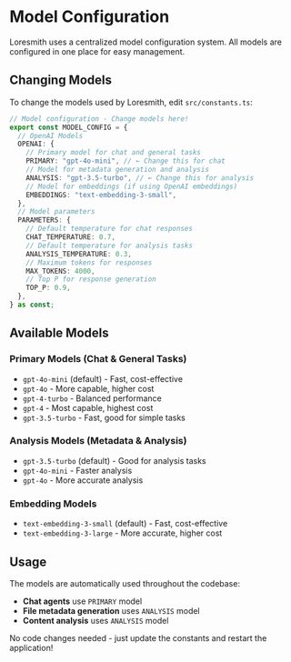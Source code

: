 # Model Configuration

Loresmith uses a centralized model configuration system. All models are configured in one place for easy management.

## Changing Models

To change the models used by Loresmith, edit `src/constants.ts`:

```typescript
// Model configuration - Change models here!
export const MODEL_CONFIG = {
  // OpenAI Models
  OPENAI: {
    // Primary model for chat and general tasks
    PRIMARY: "gpt-4o-mini", // ← Change this for chat
    // Model for metadata generation and analysis
    ANALYSIS: "gpt-3.5-turbo", // ← Change this for analysis
    // Model for embeddings (if using OpenAI embeddings)
    EMBEDDINGS: "text-embedding-3-small",
  },
  // Model parameters
  PARAMETERS: {
    // Default temperature for chat responses
    CHAT_TEMPERATURE: 0.7,
    // Default temperature for analysis tasks
    ANALYSIS_TEMPERATURE: 0.3,
    // Maximum tokens for responses
    MAX_TOKENS: 4000,
    // Top P for response generation
    TOP_P: 0.9,
  },
} as const;
```

## Available Models

### Primary Models (Chat & General Tasks)

- `gpt-4o-mini` (default) - Fast, cost-effective
- `gpt-4o` - More capable, higher cost
- `gpt-4-turbo` - Balanced performance
- `gpt-4` - Most capable, highest cost
- `gpt-3.5-turbo` - Fast, good for simple tasks

### Analysis Models (Metadata & Analysis)

- `gpt-3.5-turbo` (default) - Good for analysis tasks
- `gpt-4o-mini` - Faster analysis
- `gpt-4o` - More accurate analysis

### Embedding Models

- `text-embedding-3-small` (default) - Fast, cost-effective
- `text-embedding-3-large` - More accurate, higher cost

## Usage

The models are automatically used throughout the codebase:

- **Chat agents** use `PRIMARY` model
- **File metadata generation** uses `ANALYSIS` model
- **Content analysis** uses `ANALYSIS` model

No code changes needed - just update the constants and restart the application!
